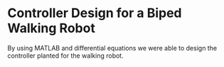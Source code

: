 # Controller Design for a Biped Walking Robot
By using MATLAB and differential equations we were able to design the controller planted for the walking robot.
